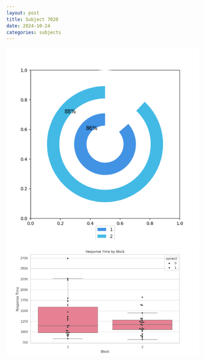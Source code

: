 ```yaml
---
layout: post
title: Subject 7020
date: 2024-10-24
categories: subjects
---
```


![](data/7020/run-13/7020__acc_test.png)
![](data/7020/run-13/7020_rt.png)

